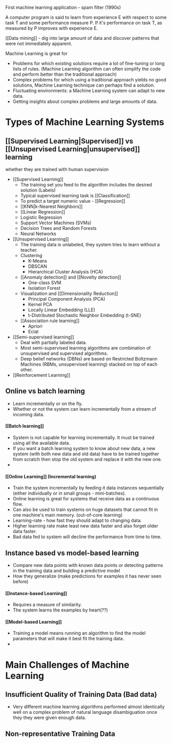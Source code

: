 First machine learning application - spam filter (1990s)


A computer program is said to learn from experience E with respect to some task T and some performance measure P. If it's performance on task T, as measured by P improves with experience E.

[[Data mining]] - dig into large amount of data and discover patterns that were not immediately apparent. 

Machine Learning is great for
- Problems for which existing solutions require a lot of fine-tuning or long lists of rules. (Machine Learning algorithm can often simplify the code and perform better than the traditional approach)
- Complex problems for which using a traditional approach yields no good solutions, Machine Learning technique can perhaps find a solution.
- Fluctuating environments: a Machine Learning system can adapt to new data.
- Getting insights about complex problems and large amounts of data. 

# Types of Machine Learning Systems

## [[Supervised Learning|Supervised]] vs [[Unsupervised Learning|unsupervised]] learning
whether they are trained with human supervision
- [[Supervised Learning]]
	- The training set you feed to the algorithm includes the desired solution (Labels)
	- Typical supervised learning task is [[Classification]]
	- To predict a target numeric value - [[Regression]]
	- [[KNN|k-Nearest Neighbors]]
	- [[Linear Regression]]
	- Logistic Regression
	- Support Vector Machines (SVMs)
	- Decision Trees and Random Forests
	- Neural Networks
- [[Unsupervised Learning]]
	- The training data is unlabeled, they system tries to learn without a teacher. 
	- Clustering
		- K-Means
		- DBSCAN
		- Hierarchical Cluster Analysis (HCA)
	- [[Anomaly detection]] and [[Novelty detection]]
		- One-class SVM
		- Isolation Forest
	- Visualization and [[Dimensionality Reduction]]
		- Principal Component Analysis (PCA)
		- Kernel PCA
		- Locally Linear Embedding (LLE)
		- t-Distributed Stochastic Neighbor Embedding (t-SNE)
	- [[Association rule learning]]
		- Apriori
		- Eclat
- [[Semi-supervised learning]]
	- Deal with partially labeled data. 
	- Most semi-supervised learning algorithms are combination of unsupervised and supervised algorithms.
	- Deep belief networks (DBNs) are based on Restricted Boltzmann Machines (RBMs, unsupervised learning) stacked on top of each other. 
- [[Reinforcement Learning]]

## Online vs batch learning 
- Learn incrementally or on the fly.
- Whether or not the system can learn incrementally from a stream of incoming data. 
#### [[Batch learning]]
- System is not capable for learning incrementally. It must be trained using all the available data. 
- If you want a batch learning system to know about new data, a new system (with both new data and old data) have to be trained together from scratch then stop the old system and replace it with the new one.  
- 
#### [[Online Learning]] (Incremental learning)
- Train the system incrementally by feeding it data instances sequentially (either individually or in small groups - mini-batches).
- Online learning is great for systems that receive data as a continuous flow. 
- Can also be used to train systems on huge datasets that cannot fit in one machine's main memory. (out-of-core learning)
- Learning-rate - how fast they should adapt to changing data.
- Higher learning rate make least new data faster and also forget older data faster. 
- Bad data fed to system will decline the performance from time to time.

## Instance based vs model-based learning 
- Compare new data points with known data points or detecting patterns in the training data and building a predictive model
- How they generalize (make predictions for examples it has never seen before)
#### [[Instance-based Learning]]
- Requires a measure of similarity.
- The system learns the examples by heart(??)
#### [[Model-based Learning]]
- Training a model means running an algorithm to find the model parameters that will make it best fit the training data. 
- 

# Main Challenges of Machine Learning

## Insufficient Quality of Training Data (Bad data)
- Very different machine learning algorithms performed almost identically well on a complex problem of natural language disambiguation once they they were given enough data. 

## Non-representative Training Data

